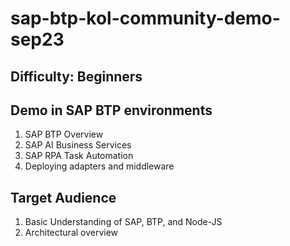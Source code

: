 # sap-btp-kol-community-demo-sep23

## Difficulty: Beginners

## Demo in SAP BTP environments
1. SAP BTP Overview
2. SAP AI Business Services
3. SAP RPA Task Automation
4. Deploying adapters and middleware 

## Target Audience
1. Basic Understanding of SAP, BTP, and Node-JS
2. Architectural overview
 

